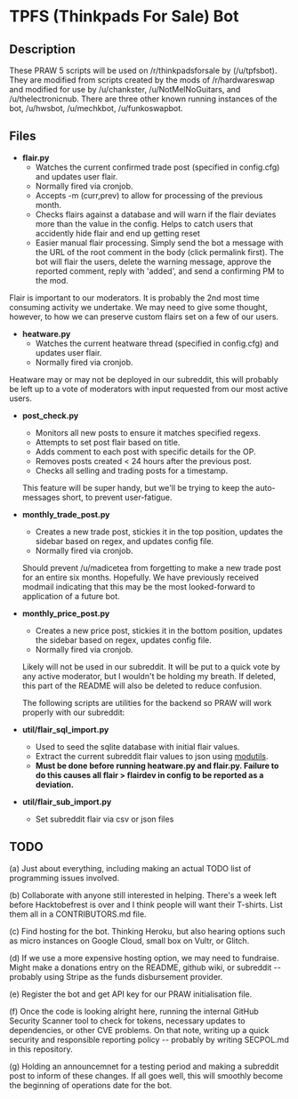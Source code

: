# TPFS (Thinkpads For Sale) Bot

## Description

These PRAW 5 scripts will be used on /r/thinkpadsforsale by (/u/tpfsbot). They are modified from scripts created by the mods of /r/hardwareswap and modified for use by /u/chankster, /u/NotMelNoGuitars, and /u/thelectronicnub. There are three other known running instances of the bot, /u/hwsbot, /u/mechkbot, /u/funkoswapbot.

## Files

* **flair.py**
  * Watches the current confirmed trade post (specified in config.cfg) and updates user flair.
  * Normally fired via cronjob.
  * Accepts -m (curr,prev) to allow for processing of the previous month.
  * Checks flairs against a database and will warn if the flair deviates more than the value in the config.  Helps to catch users that accidently hide flair and end up getting reset
  * Easier manual flair processing.  Simply send the bot a message with the URL of the root comment in the body (click permalink first).  The bot will flair the users, delete the warning message, approve the reported comment, reply with 'added', and send a confirming PM to the mod.

Flair is important to our moderators. It is probably the 2nd most time consuming activity we undertake. We may need to give some thought, however, to how we can preserve custom flairs set on a few of our users.

* **heatware.py**
  * Watches the current heatware thread (specified in config.cfg) and updates user flair.
  * Normally fired via cronjob.

Heatware may or may not be deployed in our subreddit, this will probably be left up to a vote of moderators with input requested from our most active users.

* **post_check.py**
  * Monitors all new posts to ensure it matches specified regexs.
  * Attempts to set post flair based on title.
  * Adds comment to each post with specific details for the OP.
  * Removes posts created < 24 hours after the previous post.
  * Checks all selling and trading posts for a timestamp.
  
  This feature will be super handy, but we'll be trying to keep the auto-messages short, to prevent user-fatigue.
  
* **monthly_trade_post.py**
  * Creates a new trade post, stickies it in the top position, updates the sidebar based on regex, and updates config file.
  * Normally fired via cronjob.
  
  Should prevent /u/madicetea from forgetting to make a new trade post for an entire six months. Hopefully.
  We have previously received modmail indicating that this may be the most looked-forward to application of a future bot.
  
* **monthly_price_post.py**
  * Creates a new price post, stickies it in the bottom position, updates the sidebar based on regex, updates config file.
  * Normally fired via cronjob.
  
  Likely will not be used in our subreddit. It will be put to a quick vote by any active moderator, but I wouldn't be holding my breath. If deleted, this part of the README will also be deleted to reduce confusion.
  
  The following scripts are utilities for the backend so PRAW will work properly with our subreddit:
  
* **util/flair_sql_import.py** 
  * Used to seed the sqlite database with initial flair values.
  * Extract the current subreddit flair values to json using [modutils](https://github.com/praw-dev/prawtools).
  * **Must be done before running heatware.py and flair.py. Failure to do this causes all flair > flairdev in config to be reported as a deviation.**

* **util/flair_sub_import.py**
  * Set subreddit flair via csv or json files

## TODO

(a) Just about everything, including making an actual TODO list of programming issues involved.

(b) Collaborate with anyone still interested in helping. There's a week left before Hacktobefrest is over and I think people will want their T-shirts. List them all in a CONTRIBUTORS.md file.

(c) Find hosting for the bot. Thinking Heroku, but also hearing options such as micro instances on Google Cloud, small box on Vultr, or Glitch.

(d) If we use a more expensive hosting option, we may need to fundraise. Might make a donations entry on the README, github wiki, or subreddit -- probably using Stripe as the funds disbursement provider.

(e) Register the bot and get API key for our PRAW initialisation file.

(f) Once the code is looking alright here, running the internal GitHub Security Scanner tool to check for tokens, necessary updates to dependencies, or other CVE problems. On that note, writing up a quick security and responsible reporting policy -- probably by writing SECPOL.md in this repository.

(g) Holding an announcemnet for a testing period and making a subreddit post to inform of these changes. If all goes well, this will smoothly become the beginning of operations date for the bot.

